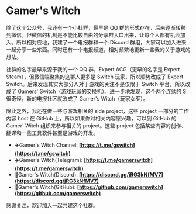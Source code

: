 # Gamer's Witch

除了这个公众号，我还有一个小社群，最早是 QQ 群的形式存在，后来逐渐转移到微信。但微信的机制是不能比较自由的分享群入口出来，让每个人都有机会加入。所以相对应地，我建了一个电报群和一个 Discord 群组，大家可以加入进来一起分享一些东西。同时还有一个电报频道，相对频繁地更新一些我的关于游戏的想法。

社群的名字最早来源于我的一个 QQ 群，Expert ACG（更早的名字是 Expert Steam），但微信端聚集的这群人更多是 Switch 玩家，所以顺势改成了 Expert Switch。后来发现其实大部分人对于游戏的关注不是仅限于 Switch 平台，所以改成了 Gamers' Switch（游戏玩家的交换机）。进一步地发现，这个两个连续的 S 很奇怪，新的电报社区就改成了 Gamer's Witch（玩家女巫）。

除此之外，我还在做一些与游戏相关的 side project，这些 project 一部分的工作内容 host 在 GitHub 上，所以如果你对相关内容感兴趣，可以到 GitHub 的 Gamer' Witch 组织来参与相关的 project。这些 project 包括某些内容的创作、翻译和一些工具软件甚至是游戏的开发。

- ✈️Gamer's Witch Channel: **[https://t.me/gswitch](https://t.me/gswitch)**
- ✈️Gamer's Witch(Telegram): **[https://t.me/gamerswitch](https://t.me/gamerswitch)**
- 💬Gamer's Witch(Discord): **[https://discord.gg/jRG3kNfMV7](https://discord.gg/jRG3kNfMV7)**
- 🤝Gamer's Witch(GitHub): **[https://github.com/gamerswitch](https://github.com/gamerswitch)**

感谢关注，欢迎加入一起共建这个社群。
